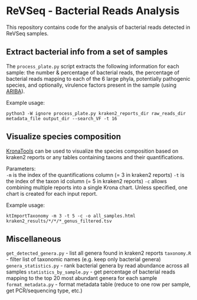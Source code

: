# ReVSeq - Bacterial Reads Analysis

This repository contains code for the analysis of bacterial reads detected in ReVSeq samples.

## Extract bacterial info from a set of samples 

The `process_plate.py` script extracts the following information for each sample: the number & percentage of bacterial reads, the percentage of bacterial reads mapping to each of the 6 large phyla, potentially pathogenic species, and optionally, virulence factors present in the sample (using [ARIBA](https://github.com/sanger-pathogens/ariba/wiki)).

Example usage:

```
python3 -W ignore process_plate.py kraken2_reports_dir raw_reads_dir metadata_file output_dir --search_VF -t 16
```
## Visualize species composition

[KronaTools](https://github.com/marbl/Krona/wiki) can be used to visualize the species composition based on kraken2 reports or any tables containing taxons and their quantifications.

Parameters:  
`-m` is the index of the quantifications column (= 3 in kraken2 reports)
`-t` is the index of the taxon id column (= 5 in kraken2 reports)
`-c` allows combining multiple reports into a single Krona chart. Unless specified, one chart is created for each input report.

Example usage:

```
ktImportTaxonomy -m 3 -t 5 -c -o all_samples.html kraken2_results/*/*/*_genus_filtered.tsv
```

## Miscellaneous

`get_detected_genera.py` - list all genera found in kraken2 reports
`taxonomy.R` - filter list of taxonomic names (e.g. keep only bacterial genera)
`genera_statistics.py` - rank bacterial genera by read abundance across all samples
`statistics_by_sample.py` - get percentage of bacterial reads mapping to the top 20 most abundant genera for each sample
`format_metadata.py` - format metadata table (reduce to one row per sample, get PCR/sequencing type, etc.)